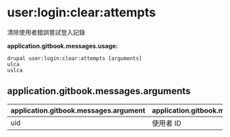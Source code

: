 # user:login:clear:attempts
清除使用者錯誤嘗試登入記錄

**application.gitbook.messages.usage:**
```
drupal user:login:clear:attempts [arguments]
ulca
uslca
```

## application.gitbook.messages.arguments
application.gitbook.messages.argument | application.gitbook.messages.details
---------|-------------
uid | 使用者 ID
